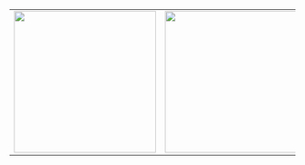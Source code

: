 
<table>
	<td valign="top" width="50%">
		<img src="https://github-readme-stats.vercel.app/api?username=tldms975&show_icons=true&count_private=true&hide_border=true" style="height: 250px"/>
	</td>
	<td valign="top" width="50%">
		<a href="https://solved.ac/profile/lalala975">
		<img src="http://mazassumnida.wtf/api/v2/generate_badge?boj=lalala975" style="height: 250px"/>
	</td>
</table>
